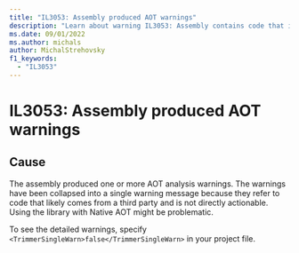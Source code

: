 ```yaml
---
title: "IL3053: Assembly produced AOT warnings"
description: "Learn about warning IL3053: Assembly contains code that is not compatible with Native AOT and may not work correctly at run time."
ms.date: 09/01/2022
ms.author: michals
author: MichalStrehovsky
f1_keywords:
  - "IL3053"
---
```

# IL3053: Assembly produced AOT warnings

## Cause

The assembly produced one or more AOT analysis warnings. The warnings have been collapsed into a single warning message because they refer to code that likely comes from a third party and is not directly actionable. Using the library with Native AOT might be problematic.

To see the detailed warnings, specify `<TrimmerSingleWarn>false</TrimmerSingleWarn>` in your project file.
